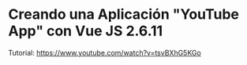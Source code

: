 # Creando una Aplicación "YouTube App" con Vue JS 2.6.11 
Tutorial: https://www.youtube.com/watch?v=tsvBXhG5KGo 
